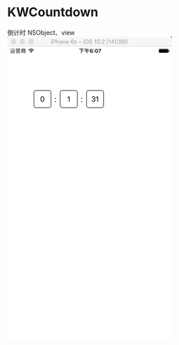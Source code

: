 # KWCountdown
倒计时 NSObject、view
 ![Image text](https://github.com/juneleave/KWCountdown/raw/master/image/76E68601-E071-4C88-BB7F-6159EEDDEEBE.png)
